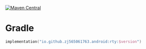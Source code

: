 [![Maven Central](https://img.shields.io/maven-central/v/io.github.zj565061763.android/rty)](https://central.sonatype.com/search?q=g:io.github.zj565061763.android+rty)

# Gradle

```kotlin
implementation("io.github.zj565061763.android:rty:$version")
```